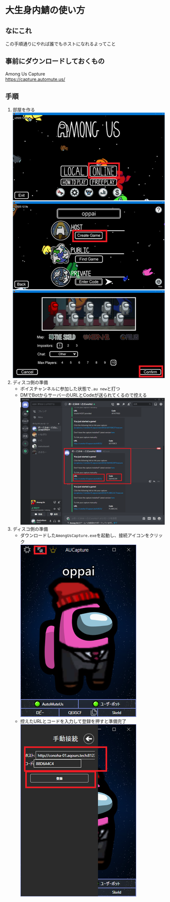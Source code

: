 # 大生身内鯖の使い方

## なにこれ

この手順通りにやれば誰でもホストになれるよってこと

## 事前にダウンロードしておくもの

Among Us Capture  
https://capture.automute.us/


## 手順

1. 部屋を作る  
  ![1](image/1.png)  
  ![2](image/2.png)  
  ![3](image/3.png)  
1. ディスコ側の準備
     - ボイスチャンネルに参加した状態で`.au new`と打つ
     - DMでBotからサーバーのURLとCodeが送られてくるので控える  
          ![4](image/4.png)
1. ディスコ側の準備
     - ダウンロードした`AmongUsCapture.exe`を起動し、接続アイコンをクリック  
        ![5](image/5.png)
     - 控えたURLとコードを入力して登録を押すと準備完了  
        ![6](image/6.png)

